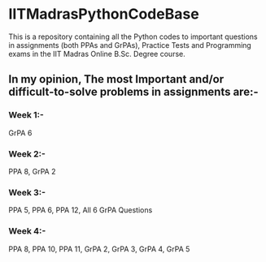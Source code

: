# IITMadrasPythonCodeBase
This is a repository containing all the Python codes to important questions in assignments (both PPAs and GrPAs), Practice Tests and Programming exams in the IIT Madras Online B.Sc. Degree course.
## In my opinion, The most Important and/or difficult-to-solve problems in assignments are:-
### Week 1:-
GrPA 6
### Week 2:-
PPA 8, GrPA 2
### Week 3:-
PPA 5, PPA 6, PPA 12, All 6 GrPA Questions
### Week 4:-
PPA 8, PPA 10, PPA 11, GrPA 2, GrPA 3, GrPA 4, GrPA 5
